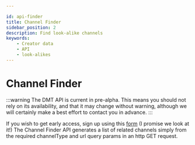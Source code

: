 ```yaml
---

id: api-finder
title: Channel Finder
sidebar_position: 2
description: Find look-alike channels
keywords:
    - Creator data
    - API
    - look-alikes
---
```


# Channel Finder

:::warning
The DMT API is current in pre-alpha. This means you should not rely on its availability, and that it may change without warning, although we will certainly make a best effort to contact you in advance.
:::

If you wish to get early access, sign up using this [form](https://airtable.com/appzETVKT8y3nFxsx/shrEEvRQTq3tXfmgR) (I promise we look at it!)
The Channel Finder API generates a list of related channels simply from the required channelType and url query params in an http GET request.

